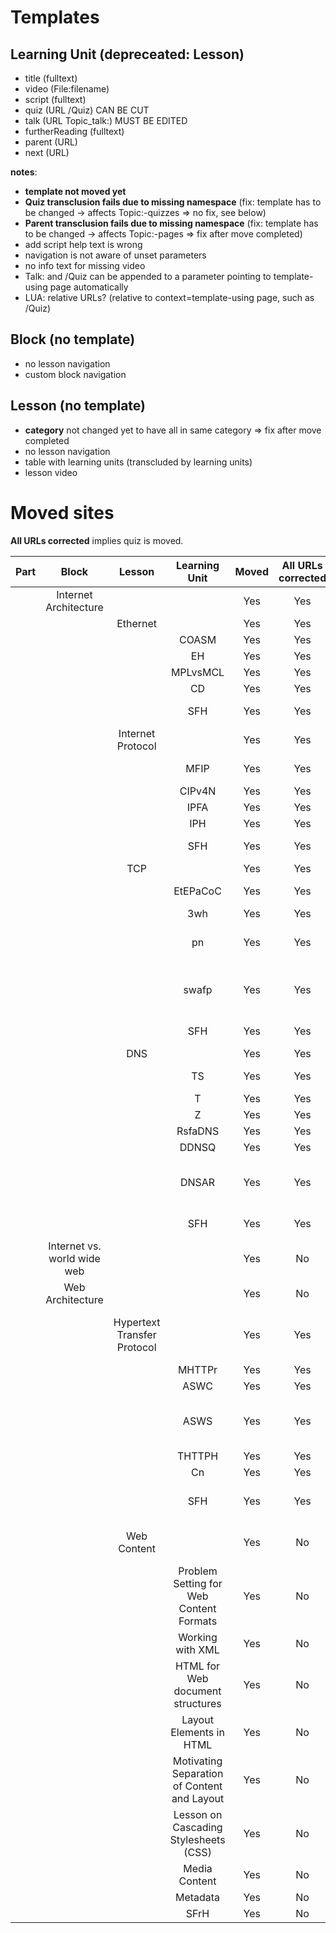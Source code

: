# Templates

## Learning Unit (depreceated: Lesson)
* title (fulltext)
* video (File:filename)
* script (fulltext)
* quiz (URL /Quiz) CAN BE CUT
* talk (URL Topic_talk:) MUST BE EDITED
* furtherReading (fulltext)
* parent (URL)
* next (URL)

**notes**:
* **template not moved yet**
* **Quiz transclusion fails due to missing namespace** (fix: template has to be changed -> affects Topic:-quizzes => no fix, see below)
* **Parent transclusion fails due to missing namespace** (fix: template has to be changed -> affects Topic:-pages => fix after move completed)
* add script help text is wrong
* navigation is not aware of unset parameters
* no info text for missing video
* Talk: and /Quiz can be appended to a parameter pointing to template-using page automatically
* LUA: relative URLs? (relative to context=template-using page, such as /Quiz)

## Block (no template)
* no lesson navigation
* custom block navigation

## Lesson (no template)
* **category** not changed yet to have all in same category => fix after move completed
* no lesson navigation
* table with learning units (transcluded by learning units)
* lesson video

# Moved sites
**All URLs corrected** implies quiz is moved.

| Part | Block | Lesson | Learning Unit | Moved | All URLs corrected | missing parameters | notes |
| :--: | :---: | :----: | :-----------: | :---: | :----------------: | :----------------: | :---: |
| | Internet Architecture ||| Yes | Yes | no template | |
| || Ethernet || Yes | Yes | no template ||
| ||| COASM    | Yes | Yes | previous | OGV |
| ||| EH       | Yes | Yes | script | WEBM |
| ||| MPLvsMCL | Yes | Yes | script | WEBM |
| ||| CD       | Yes | Yes | script | OGV |
| ||| SFH      | Yes | Yes | video, script, next | |
| || Internet Protocol || Yes | Yes | no template | current discussions link (page bottom) |
| ||| MFIP     | Yes | Yes | script, previous | WEBM |
| ||| CIPv4N   | Yes | Yes | script | WEBM |
| ||| IPFA     | Yes | Yes | script | WEBM |
| ||| IPH      | Yes | Yes | script | WEBM |
| ||| SFH      | Yes | Yes | video, script, next | |
| || TCP || Yes | Yes | no template | |
| ||| EtEPaCoC | Yes | Yes | script, previous | WEBM |
| ||| 3wh | Yes | Yes | script | WEBM |
| ||| pn | Yes | Yes | script | WEBM "Portnumbers" -> "Port_Numbers" |
| ||| swafp | Yes | Yes | script | WEBM "slidingwindow" -> "Sliding Window and Flow Control" |
| ||| SFH | Yes | Yes | video, script, next | |
| || DNS || Yes | Yes | no template | |
| ||| TS | Yes | Yes | script, previous | WEBM |
| ||| T | Yes | Yes | script | WEBM |
| ||| Z | Yes | Yes | script | WEBM |
| ||| RsfaDNS | Yes | Yes | script | WEBM |
| ||| DDNSQ | Yes | Yes | script | WEBM |
| ||| DNSAR | Yes | Yes | script | WEBM "DNS address resolution" -> "DNS Address Resolution" |
| ||| SFH | Yes | Yes | script, quiz, next | WEBM, /table |
| | Internet vs. world wide web ||| Yes | No | no template | |
| | Web Architecture ||| Yes | No | no template | |
| || Hypertext Transfer Protocol || Yes | Yes | | "Hypertext transfer protocol" -> "Hypertext Transfer Protocol" |
| ||| MHTTPr | Yes | Yes | previous | WEBM |
| ||| ASWC | Yes | Yes | | WEBM title diff |
| ||| ASWS | Yes | Yes | quiz | WEBM empty quiz @ [...]Simiple[...]/Quiz; large script |
| ||| THTTPH | Yes | Yes | script | WEBM |
| ||| Cn | Yes | Yes | | WEBM |
| ||| SFH | Yes | Yes | script, next | WEBM script headine in further readings |
| || Web Content || Yes | No | | resources navigation column is introduced here |
| ||| Problem Setting for Web Content Formats | Yes | No | | |
| ||| Working with XML | Yes | No | | |
| ||| HTML for Web document structures | Yes | No | | -> "HTML for Web Document Structures" |
| ||| Layout Elements in HTML | Yes | No | | |
| ||| Motivating Separation of Content and Layout | Yes | No | | |
| ||| Lesson on Cascading Stylesheets (CSS) | Yes | No | | -> "Cascading Stylesheets (CSS)" |
| ||| Media Content | Yes | No | | |
| ||| Metadata | Yes | No | | |
| ||| SFrH | Yes | No | | |
